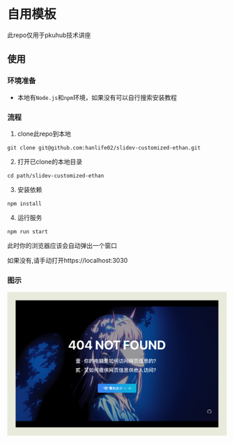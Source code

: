 <!--
 * @Author: Ethan && ethan@hanlife02.com
 * @Date: 2025-05-31 00:04:53
 * @LastEditors: Ethan && ethan@hanlife02.com
 * @LastEditTime: 2025-06-01 19:31:43
 * @FilePath: /slidev-customized-ethan/README.md
 * @Description:
 *
 * Copyright (c) 2025 by Ethan, All Rights Reserved.
-->

# 自用模板

此repo仅用于pkuhub技术讲座

## 使用

### 环境准备

- 本地有`Node.js`和`npm`环境，如果没有可以自行搜索安装教程

### 流程

1. clone此repo到本地

```shell
git clone git@github.com:hanlife02/slidev-customized-ethan.git
```

2. 打开已clone的本地目录

```shell
cd path/slidev-customized-ethan
```

3. 安装依赖

```shell
npm install
```

4. 运行服务

```
npm run start
```

此时你的浏览器应该会自动弹出一个窗口

如果没有,请手动打开https://localhost:3030

### 图示

![图示](<CleanShot 2025-06-01 at 19.31.07@2x.png>)

